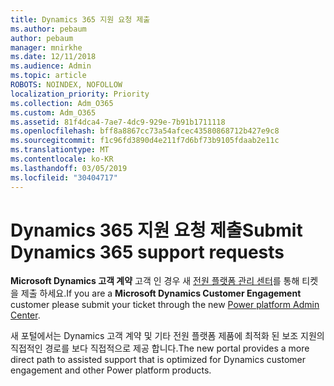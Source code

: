 ```yaml
---
title: Dynamics 365 지원 요청 제출
ms.author: pebaum
author: pebaum
manager: mnirkhe
ms.date: 12/11/2018
ms.audience: Admin
ms.topic: article
ROBOTS: NOINDEX, NOFOLLOW
localization_priority: Priority
ms.collection: Adm_O365
ms.custom: Adm_O365
ms.assetid: 81f4dca4-7ae7-4dc9-929e-7b91b1711118
ms.openlocfilehash: bff8a8867cc73a54afcec43580868712b427e9c8
ms.sourcegitcommit: f1c96fd3890d4e211f7d6bf73b9105fdaab2e11c
ms.translationtype: MT
ms.contentlocale: ko-KR
ms.lasthandoff: 03/05/2019
ms.locfileid: "30404717"
---
```

# <a name="submit-dynamics-365-support-requests"></a><span data-ttu-id="4f0ae-102">Dynamics 365 지원 요청 제출</span><span class="sxs-lookup"><span data-stu-id="4f0ae-102">Submit Dynamics 365 support requests</span></span>

<span data-ttu-id="4f0ae-103">**Microsoft Dynamics 고객 계약** 고객 인 경우 새 [전원 플랫폼 관리 센터](https://admin.powerplatform.microsoft.com/?ref=officemodern)를 통해 티켓을 제출 하세요.</span><span class="sxs-lookup"><span data-stu-id="4f0ae-103">If you are a **Microsoft Dynamics Customer Engagement** customer please submit your ticket through the new [Power platform Admin Center](https://admin.powerplatform.microsoft.com/?ref=officemodern).</span></span>
  
<span data-ttu-id="4f0ae-104">새 포털에서는 Dynamics 고객 계약 및 기타 전원 플랫폼 제품에 최적화 된 보조 지원의 직접적인 경로를 보다 직접적으로 제공 합니다.</span><span class="sxs-lookup"><span data-stu-id="4f0ae-104">The new portal provides a more direct path to assisted support that is optimized for Dynamics customer engagement and other Power platform products.</span></span>
  

